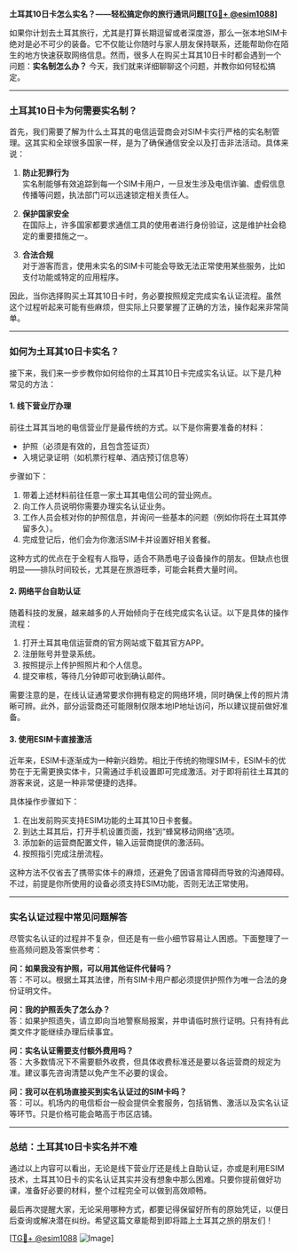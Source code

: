 **土耳其10日卡怎么实名？——轻松搞定你的旅行通讯问题[[TG💪+ @esim1088](https://t.me/s/esim1088)]**

如果你计划去土耳其旅行，尤其是打算长期逗留或者深度游，那么一张本地SIM卡绝对是必不可少的装备。它不仅能让你随时与家人朋友保持联系，还能帮助你在陌生的地方快速获取网络信息。然而，很多人在购买土耳其10日卡时都会遇到一个问题：**实名制怎么办？** 今天，我们就来详细聊聊这个问题，并教你如何轻松搞定。

---

### **土耳其10日卡为何需要实名制？**

首先，我们需要了解为什么土耳其的电信运营商会对SIM卡实行严格的实名制管理。这其实和全球很多国家一样，是为了确保通信安全以及打击非法活动。具体来说：

1. **防止犯罪行为**  
   实名制能够有效追踪到每一个SIM卡用户，一旦发生涉及电信诈骗、虚假信息传播等问题，执法部门可以迅速锁定相关责任人。

2. **保护国家安全**  
   在国际上，许多国家都要求通信工具的使用者进行身份验证，这是维护社会稳定的重要措施之一。

3. **合法合规**  
   对于游客而言，使用未实名的SIM卡可能会导致无法正常使用某些服务，比如支付功能或特定的应用程序。

因此，当你选择购买土耳其10日卡时，务必要按照规定完成实名认证流程。虽然这个过程听起来可能有些麻烦，但实际上只要掌握了正确的方法，操作起来非常简单。

---

### **如何为土耳其10日卡实名？**

接下来，我们来一步步教你如何给你的土耳其10日卡完成实名认证。以下是几种常见的方法：

#### **1. 线下营业厅办理**
前往土耳其当地的电信营业厅是最传统的方式。以下是你需要准备的材料：
- 护照（必须是有效的，且包含签证页）
- 入境记录证明（如机票行程单、酒店预订信息等）

步骤如下：
1. 带着上述材料前往任意一家土耳其电信公司的营业网点。
2. 向工作人员说明你需要办理实名认证业务。
3. 工作人员会核对你的护照信息，并询问一些基本的问题（例如你将在土耳其停留多久）。
4. 完成登记后，他们会为你激活SIM卡并设置好相关套餐。

这种方式的优点在于全程有人指导，适合不熟悉电子设备操作的朋友。但缺点也很明显——排队时间较长，尤其是在旅游旺季，可能会耗费大量时间。

#### **2. 网络平台自助认证**
随着科技的发展，越来越多的人开始倾向于在线完成实名认证。以下是具体的操作流程：
1. 打开土耳其电信运营商的官方网站或下载其官方APP。
2. 注册账号并登录系统。
3. 按照提示上传护照照片和个人信息。
4. 提交审核，等待几分钟即可收到确认邮件。

需要注意的是，在线认证通常要求你拥有稳定的网络环境，同时确保上传的照片清晰可辨。此外，部分运营商还可能限制仅限本地IP地址访问，所以建议提前做好准备。

#### **3. 使用ESIM卡直接激活**
近年来，ESIM卡逐渐成为一种新兴趋势。相比于传统的物理SIM卡，ESIM卡的优势在于无需更换实体卡，只需通过手机设置即可完成激活。对于即将前往土耳其的游客来说，这是一种非常便捷的选择。

具体操作步骤如下：
1. 在出发前购买支持ESIM功能的土耳其10日卡套餐。
2. 到达土耳其后，打开手机设置页面，找到“蜂窝移动网络”选项。
3. 添加新的运营商配置文件，输入运营商提供的激活码。
4. 按照指引完成注册流程。

这种方法不仅省去了携带实体卡的麻烦，还避免了因语言障碍而导致的沟通障碍。不过，前提是你所使用的设备必须支持ESIM功能，否则无法正常使用。

---

### **实名认证过程中常见问题解答**

尽管实名认证的过程并不复杂，但还是有一些小细节容易让人困惑。下面整理了一些高频问题及答案供参考：

**问：如果我没有护照，可以用其他证件代替吗？**  
答：不可以。根据土耳其法律，所有SIM卡用户都必须提供护照作为唯一合法的身份证明文件。

**问：我的护照丢失了怎么办？**  
答：如果护照遗失，请立即向当地警察局报案，并申请临时旅行证明。只有持有此类文件才能继续办理后续事宜。

**问：实名认证需要支付额外费用吗？**  
答：大多数情况下不需要额外收费，但具体收费标准还是要以各运营商的规定为准。建议事先咨询清楚以免产生不必要的误会。

**问：我可以在机场直接买到实名认证过的SIM卡吗？**  
答：可以。机场内的电信柜台一般会提供全套服务，包括销售、激活以及实名认证等环节。只是价格可能会略高于市区店铺。

---

### **总结：土耳其10日卡实名并不难**

通过以上内容可以看出，无论是线下营业厅还是线上自助认证，亦或是利用ESIM技术，土耳其10日卡的实名认证其实并没有想象中那么困难。只要你提前做好功课，准备好必要的材料，整个过程完全可以做到高效顺畅。

最后再次提醒大家，无论采用哪种方式，都要记得保留好所有的原始凭证，以便日后查询或解决潜在纠纷。希望这篇文章能帮到即将踏上土耳其之旅的朋友们！

[[TG💪+ @esim1088](https://t.me/s/esim1088) ![Image](https://i.postimg.cc/4NQfJmqS/Snipaste-2025-05-13-00-14-12.png)]
